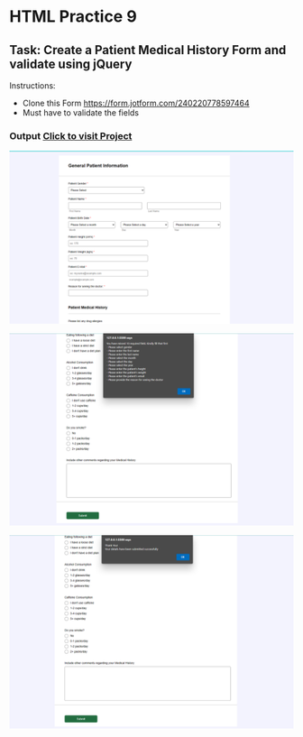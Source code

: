 # HTML Practice 9

## Task: Create a Patient Medical History Form and validate using jQuery

Instructions: 
- Clone this Form https://form.jotform.com/240220778597464
- Must have to validate the fields


### Output [Click to visit Project](https://ravi-patel57144.github.io/Cybercom/HTML/Practice_10)

![Output_Form](image.png)


![Output_with_Error](image-1.png)

![Output_Success](image-2.png)